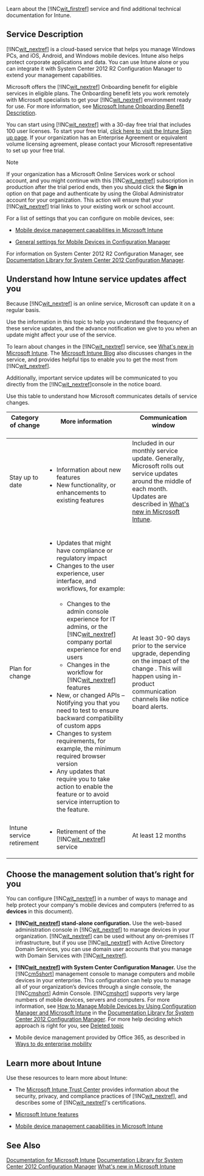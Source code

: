 Learn about the [!INC[wit_firstref](../Token/wit_firstref_md.md)] service and find additional technical documentation for Intune.

## Service Description
[!INC[wit_nextref](../Token/wit_nextref_md.md)] is a cloud-based service that helps you manage Windows PCs, and iOS, Android, and Windows mobile devices. Intune also helps protect corporate applications and data. You can use Intune alone or you can integrate it with System Center 2012 R2 Configuration Manager to extend your management capabilities.

Microsoft offers the [!INC[wit_nextref](../Token/wit_nextref_md.md)] Onboarding benefit for eligible services in eligible plans. The Onboarding benefit lets you work remotely with Microsoft specialists to get your [!INC[wit_nextref](../Token/wit_nextref_md.md)] environment ready for use. For more information, see [Microsoft Intune Onboarding Benefit Description](http://go.microsoft.com/fwlink/?LinkId=619281).

You can start using [!INC[wit_nextref](../Token/wit_nextref_md.md)] with a 30-day free trial that includes 100 user licenses. To start your free trial, [click here to visit the Intune Sign up page](http://aka.ms/TryMSIntune). If your organization has an Enterprise Agreement or equivalent volume licensing agreement, please contact your Microsoft representative to set up your free trial.

> [!NOTE]
> If your organization has a Microsoft Online Services work or school account, and you might continue with this [!INC[wit_nextref](../Token/wit_nextref_md.md)] subscription in production after the trial period ends, then you should click the **Sign in** option on that page and authenticate by using the Global Administrator account for your organization. This action will ensure that your [!INC[wit_nextref](../Token/wit_nextref_md.md)] trial links to your existing work or school account.

For a list of settings that you can configure on mobile devices, see:

- [Mobile device management capabilities in Microsoft Intune](../Topic/Mobile_device_management_capabilities_in_Microsoft_Intune.md)

- [General settings for Mobile Devices in Configuration Manager](http://msdn.microsoft.com/en-us/library/cb4ee476-cb7d-444e-87af-7bd1c8e0b103)

For information on System Center 2012 R2 Configuration Manager, see [Documentation Library for System Center 2012 Configuration Manager](http://msdn.microsoft.com/en-us/library/33b7b516-2d32-4e55-bd79-ed7d3ea37162).

## <a name="BKMK_Servupdate"></a>Understand how Intune service updates affect you
Because [!INC[wit_nextref](../Token/wit_nextref_md.md)] is an online service, Microsoft can update it on a regular basis.

Use the information in this topic to help you understand the frequency of these service updates, and the advance notification we give to you when an update might affect your use of the service.

To learn about changes in the  [!INC[wit_nextref](../Token/wit_nextref_md.md)] service, see [What's new in Microsoft Intune](../Topic/What_s_new_in_Microsoft_Intune.md). The [Microsoft Intune Blog](http://blogs.technet.com/b/microsoftintune/) also discusses changes in the service, and provides helpful tips to enable you to get the most from  [!INC[wit_nextref](../Token/wit_nextref_md.md)].

Additionally, important service updates will be communicated to you directly from the [!INC[wit_nextref](../Token/wit_nextref_md.md)]console in the notice board.

Use this table to understand how Microsoft communicates details of service changes.

|Category of change <br /> <br />|More information <br /> <br />|Communication window <br /> <br />|
|----------------------|--------------------|------------------------|
|Stay up to date <br /> <br />|<ul><li>Information about new features </li><li>New functionality, or enhancements to existing features </li> </ul>|Included in our monthly service update. Generally, Microsoft rolls out service updates around the middle of each month. <br /> Updates are described in  [What's new in Microsoft Intune](../Topic/What_s_new_in_Microsoft_Intune.md). <br /> <br />|
|Plan for change <br /> <br />|<ul><li>Updates that might have compliance or regulatory impact </li><li>Changes to the user experience, user interface, and workflows, for example: <br /> <br /><ul><li>Changes to the admin console experience for IT admins, or the [!INC[wit_nextref](../Token/wit_nextref_md.md)] company portal experience for end users </li><li>Changes in the workflow for [!INC[wit_nextref](../Token/wit_nextref_md.md)] features </li> </ul> </li><li>New, or changed APIs – Notifying you that you need to test to ensure backward compatibility of custom apps </li><li>Changes to system requirements, for example, the minimum required browser version </li><li>Any updates that require you to take action to enable the feature or to avoid service interruption to the feature. </li> </ul>|At least 30-90 days prior to the service upgrade, depending on the impact of the change . This will happen using in-product communication channels like notice board alerts. <br /> <br />|
|Intune service retirement <br /> <br />|<ul><li>Retirement of the [!INC[wit_nextref](../Token/wit_nextref_md.md)] service </li> </ul>|At least 12 months <br /> <br />|

## <a name="WIT_Cho"></a>Choose the management solution that’s right for you
You can configure [!INC[wit_nextref](../Token/wit_nextref_md.md)] in a number of ways to manage and help protect your company's mobile devices and computers (referred to as **devices** in this document).

- **[!INC[wit_nextref](../Token/wit_nextref_md.md)] stand-alone configuration.** Use the web-based administration console in [!INC[wit_nextref](../Token/wit_nextref_md.md)] to manage devices in your organization. [!INC[wit_nextref](../Token/wit_nextref_md.md)] can be used without any on-premises IT infrastructure, but if you use [!INC[wit_nextref](../Token/wit_nextref_md.md)] with Active Directory Domain Services, you can use domain user accounts that you manage with Domain Services with [!INC[wit_nextref](../Token/wit_nextref_md.md)].

- **[!INC[wit_nextref](../Token/wit_nextref_md.md)] with System Center Configuration Manager.** Use the [!INC[cm5short](../Token/cm5short_md.md)] management console to manage computers and mobile devices in your enterprise. This configuration can help you to manage all of your organization’s devices through a single console, the [!INC[cmshort](../Token/cmshort_md.md)] Admin Console. [!INC[cmshort](../Token/cmshort_md.md)] supports very large numbers of mobile devices, servers and computers. For more information, see [How to Manage Mobile Devices by Using Configuration Manager and Microsoft Intune](http://go.microsoft.com/fwlink/?LinkID=271118) in the [Documentation Library for System Center 2012 Configuration Manager](http://msdn.microsoft.com/en-us/library/33b7b516-2d32-4e55-bd79-ed7d3ea37162).  For more help deciding which approach is right for you, see [Deleted topic](../Topic/Deleted_topic.md)

- Mobile device management provided by Office 365, as described in [Ways to do enterprise mobility](../Topic/Ways_to_do_enterprise_mobility.md)

## Learn more about Intune
Use these resources to learn more about Intune:

- The [Microsoft Intune Trust Center](http://www.microsoft.com/en-us/server-cloud/products/intune-trust-center/) provides information about the security, privacy, and compliance practices of [!INC[wit_nextref](../Token/wit_nextref_md.md)], and describes some of [!INC[wit_nextref](../Token/wit_nextref_md.md)]'s certifications.

- [Microsoft Intune features](../Topic/Microsoft_Intune_features.md)

- [Mobile device management capabilities in Microsoft Intune](../Topic/Mobile_device_management_capabilities_in_Microsoft_Intune.md)

## See Also
[Documentation for Microsoft Intune](../Topic/Documentation_for_Microsoft_Intune.md)
[Documentation Library for System Center 2012 Configuration Manager](http://msdn.microsoft.com/en-us/library/33b7b516-2d32-4e55-bd79-ed7d3ea37162)
[What's new in Microsoft Intune](../Topic/What_s_new_in_Microsoft_Intune.md)

